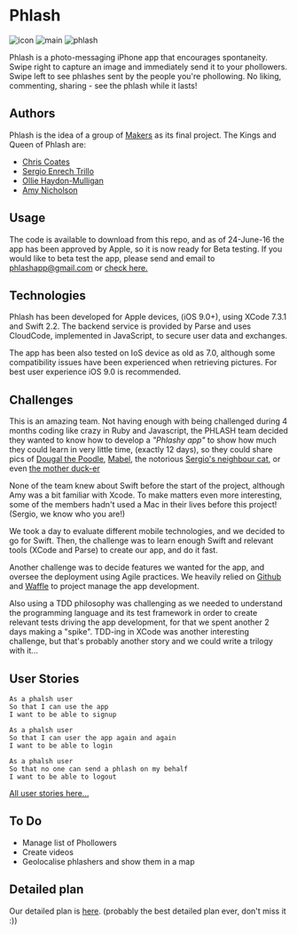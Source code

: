 # Phlash
![icon](http://i.imgur.com/Hpd3YgW.png) ![main](http://i.imgur.com/0BaY523.png) ![phlash](http://i.imgur.com/3P3he6l.png)

Phlash is a photo-messaging iPhone app that encourages spontaneity. Swipe right to capture an image and immediately send it to your phollowers. Swipe left to see phlashes sent by the people you're phollowing. No liking, commenting, sharing - see the phlash while it lasts!

## Authors

Phlash is the idea of a group of [Makers](http://www.makersacademy.com/) as its final project. The Kings and Queen of Phlash are:

 * [Chris Coates](https://github.com/chriscoates)
 * [Sergio Enrech Trillo](https://github.com/tigretoncio)
 * [Ollie Haydon-Mulligan](https://github.com/ollieh-m)
 * [Amy Nicholson](https://github.com/missamynicholson)

## Usage

The code is available to download from this repo, and as of 24-June-16 the app has been approved by Apple, so it is now ready for Beta testing. If you would like to beta test the app, please send and email to phlashapp@gmail.com or [check here.](https://phlash.herokuapp.com/)

## Technologies

Phlash has been developed for Apple devices, (iOS 9.0+), using XCode 7.3.1 and Swift 2.2. The backend service is provided by Parse and uses CloudCode, implemented in JavaScript, to secure user data and exchanges.  

The app has been also tested on IoS device as old as 7.0, although some compatibility issues have been experienced when retrieving pictures. For best user experience iOS 9.0 is recommended.

## Challenges

This is an amazing team. Not having enough with being challenged during 4 months coding like crazy in Ruby and Javascript, the PHLASH team decided they wanted to know how to develop a *"Phlashy app"* to show how much they could learn in very little time, (exactly 12 days), so they could share pics of [Dougal the Poodle](http://i.imgur.com/0pCDeFB.png?1), [Mabel](http://i.imgur.com/ZI8mXE7.jpg), the notorious [Sergio's neighbour cat](http://i.imgur.com/e6TL1Sr.png), or even [the mother duck-er](http://i.imgur.com/aTSMhz9.png)

None of the team knew about Swift before the start of the project, although Amy was a bit familiar with Xcode.  To make matters even more interesting, some of the members hadn't used a Mac in their lives before this project! (Sergio, we know who you are!)

We took a day to evaluate different mobile technologies, and we decided to go for Swift. Then, the challenge was to learn enough Swift and relevant tools (XCode and Parse) to create our app, and do it fast.

Another challenge was to decide features we wanted for the app, and oversee the deployment using Agile practices. We heavily relied on [Github](https://github.com) and [Waffle](https://waffle.io) to project manage the app development.

Also using a TDD philosophy was challenging as we needed to understand the programming language and its test framework in order to create relevant tests driving the app development, for that we spent another 2 days making a "spike". TDD-ing in XCode was another interesting challenge, but that's probably another story and we could write a trilogy with it...

## User Stories
```
As a phalsh user
So that I can use the app
I want to be able to signup
```
```
As a phalsh user
So that I can user the app again and again
I want to be able to login
```
```
As a phalsh user
So that no one can send a phlash on my behalf
I want to be able to logout
```
[All user stories here...](https://github.com/chriscoates/phlash/blob/master/user_stories.md)

## To Do
- Manage list of Phollowers
- Create videos
- Geolocalise phlashers and show them in a map

## Detailed plan
Our detailed plan is [here](https://www.youtube.com/watch?v=LfmrHTdXgK4).
(probably the best detailed plan ever, don't miss it :))

